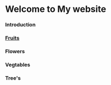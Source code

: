 # Welcome to My website



### Introduction







### [Fruits](https://maxsteinert.github.io/2ndpage)






### Flowers





### Vegtables





### Tree's
